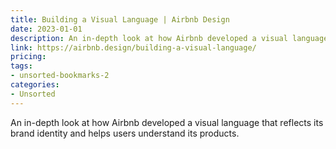 ```yaml
---
title: Building a Visual Language | Airbnb Design
date: 2023-01-01
description: An in-depth look at how Airbnb developed a visual language that reflects its brand identity and helps users understand its products.
link: https://airbnb.design/building-a-visual-language/
pricing: 
tags: 
- unsorted-bookmarks-2 
categories: 
- Unsorted 
---
```


An in-depth look at how Airbnb developed a visual language that reflects its brand identity and helps users understand its products.